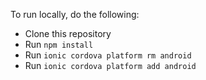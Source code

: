 To run locally, do the following:
* Clone this repository
* Run `npm install`
* Run `ionic cordova platform rm android`
* Run `ionic cordova platform add android`


